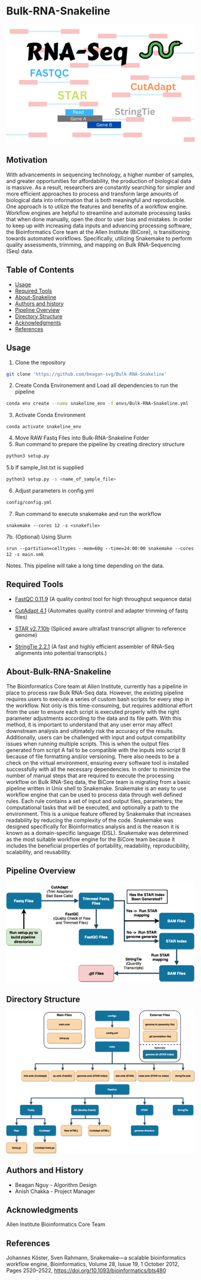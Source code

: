 Bulk-RNA-Snakeline
=================================================
![cover](Image/RNA-SEQ.png)

## Motivation
With advancements in sequencing technology, a higher number of samples, and greater opportunities for affordability, the production of biological data is massive. As a result, researchers are constantly searching for simpler and more efficient approaches to process and transform large amounts of biological data into information that is both meaningful and reproducible. One approach is to utilize the features and benefits of a workflow engine. Workflow engines are helpful to streamline and automate processing tasks that when done manually, open the door to user bias and mistakes. In order to keep up with increasing data inputs and advancing processing software, the Bioinformatics Core team at the Allen Institute (BiCore), is transitioning towards automated workflows. Specifically, utilizing Snakemake to perform quality assessments, trimming, and mapping on Bulk RNA-Sequencing (Seq) data.

Table of Contents
-----------------
* [Usage](#usage)
* [Required Tools](#Required-Tools)
* [About-Snakeline](#About-Bulk-RNA-Snakeline)
* [Authors and history](#authors-and-history)
* [Pipeline Overview](#Pipeline-Overview)
* [Directory Structure](#Directory-Structure)
* [Acknowledgments](#acknowledgments)
* [References](#references)

## Usage
1. Clone the repository
```bash
git clone 'https://github.com/beagan-svg/Bulk-RNA-Snakeline'
```
2. Create Conda Environement and Load all dependencies to run the pipeline
```bash
conda env create --name snakeline_env -f envs/Bulk-RNA-Snakeline.yml 
```
3. Activate Conda Environment
```
conda activate snakeline_env
```
4. Move RAW Fastq Files into Bulk-RNA-Snakeline Folder
5. Run command to prepare the pipeline by creating directory structure
```bash
python3 setup.py
```
5.b If sample_list.txt is supplied
```bash
python3 setup.py -s <name_of_sample_file>
```
6. Adjust parameters in config.yml 
```bash
config/config.yml
```
7. Run command to execute snakemake and run the workflow
```
snakemake --cores 12 -s <snakefile>
```
7b. (Optional) Using Slurm
```
srun --partition=celltypes --mem=60g --time=24:00:00 snakemake --cores 12 -s main.smk
```
Notes. This pipeline will take a long time depending on the data.
## Required Tools  

 * [FastQC 0.11.9](https://www.bioinformatics.babraham.ac.uk/projects/fastqc/) (A quality control tool for high throughput sequence data)

 * [CutAdapt 4.1](https://journal.embnet.org/index.php/embnetjournal/article/view/200/0) (Automates quality  control and adapter trimming of fastq files)

 * [STAR v2.7.10b](https://github.com/alexdobin/STAR) (Spliced aware ultrafast transcript alligner to reference genome)

 * [StringTie 2.2.1](https://ccb.jhu.edu/software/stringtie/) (A fast and highly efficient assembler of RNA-Seq alignments into potential transcripts.)

## About-Bulk-RNA-Snakeline
The Bioinformatics Core team at Allen Institute, currently has a pipeline in place to process raw Bulk RNA-Seq data. However, the existing pipeline requires users to execute a series of custom bash scripts for every step in the workflow. Not only is this time-consuming, but requires additional effort from the user to ensure each script is executed properly with the right parameter adjustments according to the data and its file path. With this method, it is important to understand that any user error may affect downstream analysis and ultimately risk the accuracy of the results. Additionally, users can be challenged with input and output compatibility issues when running multiple scripts. This is when the output files generated from script A fail to be compatible with the inputs into script B because of file formatting and/or versioning. There also needs to be a check on the virtual environment, ensuring every software tool is installed successfully with all the necessary dependencies. In order to minimize the number of manual steps that are required to execute the processing workflow on Bulk RNA-Seq data, the BiCore team is migrating from a basic pipeline written in Unix shell to Snakemake. Snakemake is an easy to use workflow engine that can be used to process data through well defined rules. Each rule contains a set of input and output files, parameters; the computational tasks that will be executed, and optionally a path to the environment. This is a unique feature offered by Snakemake that increases readability by reducing the complexity of the code. Snakemake was designed specifically for Bioinformatics analysis and is the reason it is known as a domain-specific language (DSL). Snakemake was determined as the most suitable workflow engine for the BiCore team because it includes the beneficial properties of portability, readability, reproducibility, scalability, and reusability.  

## Pipeline Overview
![alt text](Image/pipeline.png)

## Directory Structure
![alt text](Image/dir_structure.png)
  
## Authors and History

* Beagan Nguy - Algorithm Design
* Anish Chakka - Project Manager

## Acknowledgments

Allen Institute Bioinformatics Core Team
 
## References
Johannes Köster, Sven Rahmann, Snakemake—a scalable bioinformatics workflow engine, Bioinformatics, Volume 28, Issue 19, 1 October 2012, Pages 2520–2522, https://doi.org/10.1093/bioinformatics/bts480

